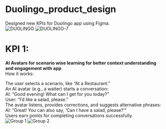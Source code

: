 # Duolingo_product_design
Designed new KPIs for Duolingo app using Figma. <br>
![DUOLINGO](https://github.com/user-attachments/assets/557c0aed-3d77-43dc-9742-9a7b026af355)
![DUOLINGO-7](https://github.com/user-attachments/assets/a40fda47-f1cd-4886-ad0f-d1d13894b5b0)


# KPI 1:
**AI Avatars for scenario wise learning for better context understanding and engagement with app** <br>
How it works:

The user selects a scenario, like “At a Restaurant.” <br>
An AI avatar (e.g., a waiter) starts a conversation: <br>
AI: “Good evening! What can I get for you today?” <br>
User: “I’d like a salad, please.” <br>
The avatar listens, provides corrections, and suggests alternative phrases: <br>
AI: “Great! You can also say, ‘Can I have a salad, please?’” <br>
Users earn points for completing conversations successfully. <br>
![Group 1](https://github.com/user-attachments/assets/6322e9a7-c979-49ef-8260-929de747ebc3)
![Group 2](https://github.com/user-attachments/assets/1e9ad1b1-8552-43bc-8a54-c1f749318341)
